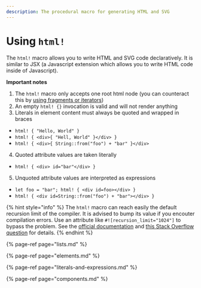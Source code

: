 ```yaml
---
description: The procedural macro for generating HTML and SVG
---
```


# Using `html!`

The `html!` macro allows you to write HTML and SVG code declaratively. It is similar to JSX \(a Javascript extension which allows you to write HTML code inside of Javascript\).

**Important notes**

1. The `html!` macro only accepts one root html node \(you can counteract this by [using fragments or iterators](lists.md)\)
2. An empty `html! {}` invocation is valid and will not render anything
3. Literals in element content must always be quoted and wrapped in braces
  * `html! { "Hello, World" }`
  * `html! { <div>{ "Hell, World" }</div> }`
  * `html! { <div>{ String::from("foo") + "bar" }</div>`
4. Quoted attribute values are taken literally
  * `html! { <div> id="bar"</div> }`
5. Unquoted attribute values are interpreted as expressions
  * `let foo = "bar"; html! { <div id=foo></div> }`
  * `html! { <div id=String::from("foo") + "bar"></div> }`

{% hint style="info" %}
The `html!` macro can reach easily the default recursion limit of the compiler. It is advised to bump its value if you encouter compilation errors. Use an attribute like `#![recursion_limit="1024"]` to bypass the problem. See the [official documentation](https://doc.rust-lang.org/reference/attributes/limits.html#the-recursion_limit-attribute) and [this Stack Overflow question](https://stackoverflow.com/questions/27454761/what-is-a-crate-attribute-and-where-do-i-add-it) for details.
{% endhint %}

{% page-ref page="lists.md" %}

{% page-ref page="elements.md" %}

{% page-ref page="literals-and-expressions.md" %}

{% page-ref page="components.md" %}
